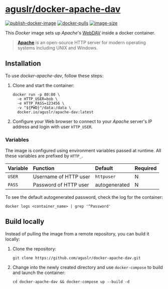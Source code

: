 [aguslr/docker-apache-dav][1]
=============================

[![publish-docker-image](https://github.com/aguslr/docker-apache-dav/actions/workflows/docker-publish.yml/badge.svg)](https://github.com/aguslr/docker-apache-dav/actions/workflows/docker-publish.yml) [![docker-pulls](https://img.shields.io/docker/pulls/aguslr/apache-dav)](https://hub.docker.com/r/aguslr/apache-dav) [![image-size](https://img.shields.io/docker/image-size/aguslr/apache-dav/latest)](https://hub.docker.com/r/aguslr/apache-dav)


This *Docker* image sets up *Apache*'s [WebDAV][3] inside a docker container.

> **[Apache][2]** is an open-source HTTP server for modern operating systems
> including UNIX and Windows.


Installation
------------

To use *docker-apache-dav*, follow these steps:

1. Clone and start the container:

       docker run -p 80:80 \
         -e HTTP_USER=bob \
         -e HTTP_PASS=123456 \
         -v "${PWD}"/data:/data \
         docker.io/aguslr/apache-dav:latest

2. Configure your Web browser to connect to your *Apache* server's IP address
   and login with user `HTTP_USER`.


### Variables

The image is configured using environment variables passed at runtime. All these
variables are prefixed by `HTTP_`.

| Variable | Function              | Default       | Required |
| :------- | :-------------------- | :------------ | -------- |
| `USER`   | Username of HTTP user | `httpuser`    | N        |
| `PASS`   | Password of HTTP user | autogenerated | N        |

To see the default autogenerated password, check the log for the container:

    docker logs <container_name> | grep '^Password'


Build locally
-------------

Instead of pulling the image from a remote repository, you can build it locally:

1. Clone the repository:

       git clone https://github.com/aguslr/docker-apache-dav.git

2. Change into the newly created directory and use `docker-compose` to build and
   launch the container:

       cd docker-apache-dav && docker-compose up --build -d


[1]: https://github.com/aguslr/docker-apache-dav
[2]: https://httpd.apache.org/
[3]: https://en.wikipedia.org/wiki/WebDAV
